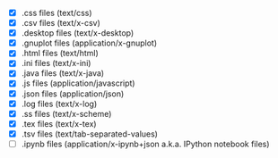 - [x] .css files (text/css)
- [x] .csv files (text/x-csv)
- [x] .desktop files (text/x-desktop)
- [x] .gnuplot files (application/x-gnuplot)
- [x] .html files (text/html)
- [x] .ini files (text/x-ini)
- [x] .java files (text/x-java)
- [x] .js files (application/javascript)
- [x] .json files (application/json)
- [x] .log files (text/x-log)
- [x] .ss files (text/x-scheme)
- [x] .tex files (text/x-tex)
- [x] .tsv files (text/tab-separated-values)
- [ ] .ipynb files (application/x-ipynb+json a.k.a. IPython notebook files)
